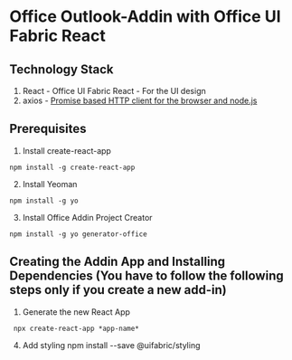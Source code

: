   
# **Office Outlook-Addin with Office UI Fabric React**

## **Technology Stack**
1) React - Office UI Fabric React - For the UI design
2) axios - [Promise based HTTP client for the browser and node.js](https://github.com/axios/axios) 



## **Prerequisites**

1)	Install create-react-app
```
npm install -g create-react-app
```

2)	Install Yeoman
```
npm install -g yo
```

3) Install Office Addin  Project Creator

```
npm install -g yo generator-office
```

## Creating the Addin App and Installing Dependencies (You have to follow the following steps only if you create a new add-in)

1) Generate the new React App

```
 npx create-react-app *app-name*
```

4)  Add styling
npm install --save @uifabric/styling
